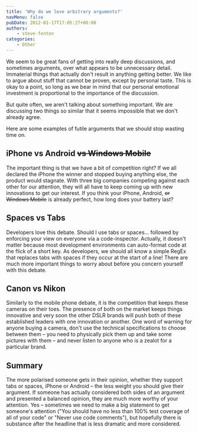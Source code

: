 ```yaml
---
title: 'Why do we love arbitrary arguments?'
navMenu: false
pubDate: 2012-01-17T17:05:27+00:00
authors:
    - steve-fenton
categories:
    - Other
---
```


We seem to be great fans of getting into really deep discussions, and sometimes arguments, over what appears to be unnecessary detail. Immaterial things that actually don't result in anything getting better. We like to argue about stuff that cannot be proven, except by personal taste. This is okay to a point, so long as we bear in mind that our personal emotional investment is proportional to the importance of the discussion.

But quite often, we aren't talking about something important. We are discussing two things so similar that it seems impossible that we don't already agree.

Here are some examples of futile arguments that we should stop wasting time on.

## iPhone vs Android <del>vs Windows Mobile</del>

The important thing is that we have a bit of competition right? If we all declared the iPhone the winner and stopped buying anything else, the product would stagnate. With three big companies competing against each other for our attention, they will all have to keep coming up with new innovations to get our interest. If you think your iPhone, Android, <del>or Windows Mobile</del> is already perfect, how long does your battery last?

## Spaces vs Tabs

Developers love this debate. Should I use tabs or spaces… followed by enforcing your view on everyone via a code-inspector. Actually, it doesn't matter because most development environments can auto-format code at the flick of a short key. As developers, we should all know a simple RegEx that replaces tabs with spaces if they occur at the start of a line! There are much more important things to worry about before you concern yourself with this debate.

## Canon vs Nikon

Similarly to the mobile phone debate, it is the competition that keeps these cameras on their toes. The presence of both on the market keeps things innovative and very soon the other DSLR brands will push both of these established leaders with one innovation or another. One word of warning for anyone buying a camera, don't use the technical specifications to choose between them – you need to physically pick them up and take some pictures with them – and never listen to anyone who is a zealot for a particular brand.

## Summary

The more polarised someone gets in their opinion, whether they support tabs or spaces, iPhone or Android – the less weight you should give their argument. If someone has actually considered both sides of an argument and presented a balanced opinion, they are much more worthy of your attention. Yes – sometimes we need to make a big statement to get someone's attention ("You should have no less than 100% test coverage of all of your code" or "Never use code comments"), but hopefully there is substance after the headline that is less dramatic and more considered.

